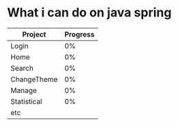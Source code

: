 # What i can do on java spring

| Project | Progress | 
| --------- | ----- |
| Login | 0% |
| Home | 0% |
| Search | 0% |
| ChangeTheme | 0% |
| Manage | 0% |
| Statistical | 0% |
| etc | |
